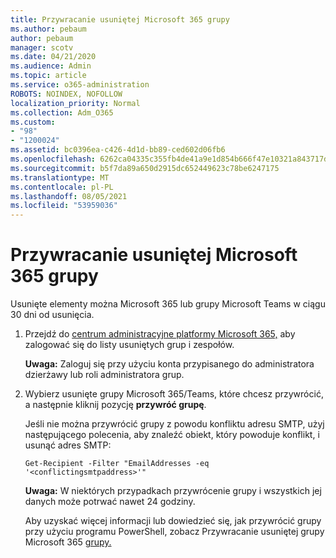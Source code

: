 ```yaml
---
title: Przywracanie usuniętej Microsoft 365 grupy
ms.author: pebaum
author: pebaum
manager: scotv
ms.date: 04/21/2020
ms.audience: Admin
ms.topic: article
ms.service: o365-administration
ROBOTS: NOINDEX, NOFOLLOW
localization_priority: Normal
ms.collection: Adm_O365
ms.custom:
- "98"
- "1200024"
ms.assetid: bc0396ea-c426-4d1d-bb89-ced602d06fb6
ms.openlocfilehash: 6262ca04335c355fb4de41a9e1d854b666f47e10321a843717d6eb951c46cafd
ms.sourcegitcommit: b5f7da89a650d2915dc652449623c78be6247175
ms.translationtype: MT
ms.contentlocale: pl-PL
ms.lasthandoff: 08/05/2021
ms.locfileid: "53959036"
---
```

# <a name="restore-a-deleted-microsoft-365-group"></a>Przywracanie usuniętej Microsoft 365 grupy

Usunięte elementy można Microsoft 365 lub grupy Microsoft Teams w ciągu 30 dni od usunięcia.

1. Przejdź do [centrum administracyjne platformy Microsoft 365,](https://aka.ms/RestoreDeletedGroup) aby zalogować się do listy usuniętych grup i zespołów.

    **Uwaga:** Zaloguj się przy użyciu konta przypisanego do administratora dzierżawy lub roli administratora grup.

1. Wybierz usunięte grupy Microsoft 365/Teams, które chcesz przywrócić, a następnie kliknij pozycję **przywróć grupę**.

    Jeśli nie można przywrócić grupy z powodu konfliktu adresu SMTP, użyj następującego polecenia, aby znaleźć obiekt, który powoduje konflikt, i usunąć adres SMTP:

    `Get-Recipient -Filter "EmailAddresses -eq '<conflictingsmtpaddress>'"`

    **Uwaga:** W niektórych przypadkach przywrócenie grupy i wszystkich jej danych może potrwać nawet 24 godziny.

    Aby uzyskać więcej informacji lub dowiedzieć się, jak przywrócić grupy przy użyciu programu PowerShell, zobacz Przywracanie usuniętej grupy Microsoft 365 [grupy.](https://go.microsoft.com/fwlink/?linkid=867802)